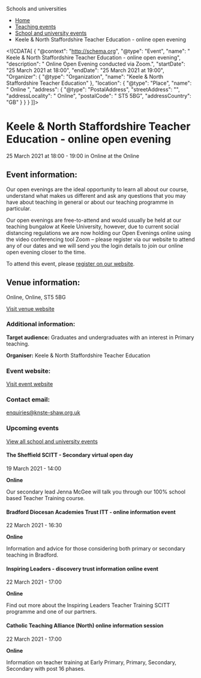 Schools and universities

*   [Home](/)
*   [Teaching events](/teaching-events)
*   [School and university events](/teaching-events/training-provider-events)
*   Keele & North Staffordshire Teacher Education - online open evening

<!\[CDATA\[ { "@context": "http://schema.org", "@type": "Event", "name": " Keele &amp; North Staffordshire Teacher Education - online open evening", "description": " Online Open Evening conducted via Zoom.", "startDate": "25 March 2021 at 18:00", "endDate": "25 March 2021 at 19:00", "Organizer": { "@type": "Organization", "name": "Keele &amp; North Staffordshire Teacher Education" }, "location": { "@type": "Place", "name": " Online ", "address": { "@type": "PostalAddress", "streetAddress": "", "addressLocality": " Online", "postalCode": " ST5 5BG", "addressCountry": "GB" } } } \]\]>

Keele & North Staffordshire Teacher Education - online open evening
===================================================================

25 March 2021 at 18:00 - 19:00 in Online at the Online

Event information:
------------------

Our open evenings are the ideal opportunity to learn all about our course, understand what makes us different and ask any questions that you may have about teaching in general or about our teaching programme in particular.

Our open evenings are free-to-attend and would usually be held at our teaching bungalow at Keele University, however, due to current social distancing regulations we are now holding our Open Evenings online using the video conferencing tool Zoom – please register via our website to attend any of our dates and we will send you the login details to join our online open evening closer to the time.

To attend this event, please [register on our website](https://knste-shaw.org.uk/).

Venue information:
------------------

Online, Online, ST5 5BG

[Visit venue website](https://knste-shaw.org.uk/ "Online")

### Additional information:

**Target audience:** Graduates and undergraduates with an interest in Primary teaching.

**Organiser:** Keele & North Staffordshire Teacher Education

### Event website:

[Visit event website](https://knste-shaw.org.uk/)

### Contact email:

[enquiries@knste-shaw.org.uk](mailto:enquiries@knste-shaw.org.uk)

### Upcoming events

[View all school and university events](/teaching-events/training-provider-events)

[](/teaching-events/training-provider-events/210319-the-sheffield-scitt-secondary-virtual-open-day)

#### The Sheffield SCITT - Secondary virtual open day

19 March 2021 - 14:00

**Online**

Our secondary lead Jenna McGee will talk you through our 100% school based Teacher Training course.

[](/teaching-events/training-provider-events/210322-bradford-diocesan-academies-trust-itt-online-information-event)

#### Bradford Diocesan Academies Trust ITT - online information event

22 March 2021 - 16:30

**Online**

Information and advice for those considering both primary or secondary teaching in Bradford.

[](/teaching-events/training-provider-events/210322-inspiring-leaders-discovery-trust-information-online-event)

#### Inspiring Leaders - discovery trust information online event

22 March 2021 - 17:00

**Online**

Find out more about the Inspiring Leaders Teacher Training SCITT programme and one of our partners.

[](/teaching-events/training-provider-events/210322-catholic-teaching-alliance-north-online-information-session)

#### Catholic Teaching Alliance (North) online information session

22 March 2021 - 17:00

**Online**

Information on teacher training at Early Primary, Primary, Secondary, Secondary with post 16 phases.